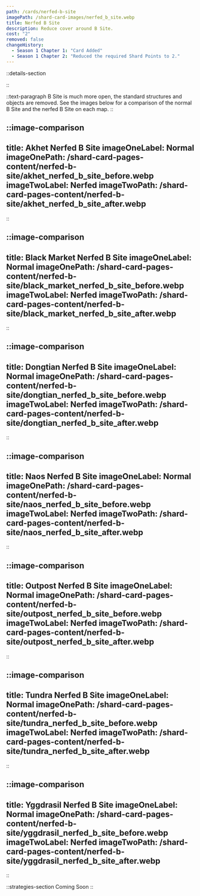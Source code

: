 ```yaml
---
path: /cards/nerfed-b-site
imagePath: /shard-card-images/nerfed_b_site.webp
title: Nerfed B Site
description: Reduce cover around B Site.
cost: "2"
removed: false
changeHistory:
  - Season 1 Chapter 1: "Card Added"
  - Season 1 Chapter 2: "Reduced the required Shard Points to 2."
---
```


::details-section

::

::text-paragraph
B Site is much more open, the standard structures and objects are removed. See the images below for a comparison of the normal B Site and the nerfed B Site on each map.
::

::image-comparison
---
title: Akhet Nerfed B Site
imageOneLabel: Normal
imageOnePath: /shard-card-pages-content/nerfed-b-site/akhet_nerfed_b_site_before.webp
imageTwoLabel: Nerfed
imageTwoPath: /shard-card-pages-content/nerfed-b-site/akhet_nerfed_b_site_after.webp
---
::

::image-comparison
---
title: Black Market Nerfed B Site
imageOneLabel: Normal
imageOnePath: /shard-card-pages-content/nerfed-b-site/black_market_nerfed_b_site_before.webp
imageTwoLabel: Nerfed
imageTwoPath: /shard-card-pages-content/nerfed-b-site/black_market_nerfed_b_site_after.webp
---
::

::image-comparison
---
title: Dongtian Nerfed B Site
imageOneLabel: Normal
imageOnePath: /shard-card-pages-content/nerfed-b-site/dongtian_nerfed_b_site_before.webp
imageTwoLabel: Nerfed
imageTwoPath: /shard-card-pages-content/nerfed-b-site/dongtian_nerfed_b_site_after.webp
---
::

::image-comparison
---
title: Naos Nerfed B Site
imageOneLabel: Normal
imageOnePath: /shard-card-pages-content/nerfed-b-site/naos_nerfed_b_site_before.webp
imageTwoLabel: Nerfed
imageTwoPath: /shard-card-pages-content/nerfed-b-site/naos_nerfed_b_site_after.webp
---
::

::image-comparison
---
title: Outpost Nerfed B Site
imageOneLabel: Normal
imageOnePath: /shard-card-pages-content/nerfed-b-site/outpost_nerfed_b_site_before.webp
imageTwoLabel: Nerfed
imageTwoPath: /shard-card-pages-content/nerfed-b-site/outpost_nerfed_b_site_after.webp
---
::

::image-comparison
---
title: Tundra Nerfed B Site
imageOneLabel: Normal
imageOnePath: /shard-card-pages-content/nerfed-b-site/tundra_nerfed_b_site_before.webp
imageTwoLabel: Nerfed
imageTwoPath: /shard-card-pages-content/nerfed-b-site/tundra_nerfed_b_site_after.webp
---
::

::image-comparison
---
title: Yggdrasil Nerfed B Site
imageOneLabel: Normal
imageOnePath: /shard-card-pages-content/nerfed-b-site/yggdrasil_nerfed_b_site_before.webp
imageTwoLabel: Nerfed
imageTwoPath: /shard-card-pages-content/nerfed-b-site/yggdrasil_nerfed_b_site_after.webp
---
::

::strategies-section
Coming Soon
::